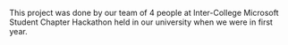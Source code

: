 This project was done by our team of 4 people at Inter-College Microsoft Student Chapter Hackathon held in our university when we were in first year.
